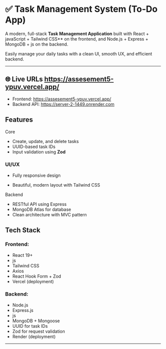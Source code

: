 # ✅ Task Management System (To-Do App)

A modern, full-stack **Task Management Application** built with React + javaScript + Tailwind CSS** on the frontend, and Node.js + Express + MongoDB + js   on the backend.

Easily manage your daily tasks with a clean UI, smooth UX, and efficient backend.

---

## 🌐 Live URLs  https://assesement5-ypuv.vercel.app/ 

- Frontend: https://assesement5-ypuv.vercel.app/
-  Backend API:  https://server-2-1449.onrender.com



##  Features

 Core
- Create, update, and delete tasks
- UUID-based task IDs
- Input validation using **Zod**

###  UI/UX
- Fully responsive design

- Beautiful, modern layout with Tailwind CSS

Backend
- RESTful API using Express
- MongoDB Atlas for database
- Clean architecture with MVC pattern


## Tech Stack

### Frontend:
- React 19+
- js
- Tailwind CSS
- Axios
- React Hook Form + Zod
- Vercel (deployment)

### Backend:
- Node.js
- Express.js
- js
- MongoDB + Mongoose
- UUID for task IDs
- Zod for request validation
- Render (deployment)

---
